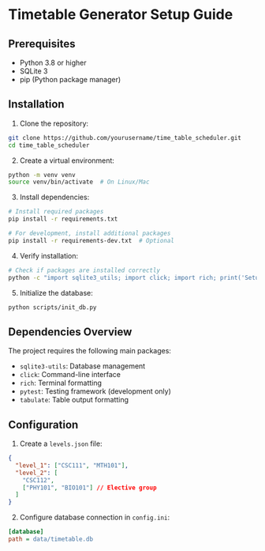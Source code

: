 # Timetable Generator Setup Guide

## Prerequisites

- Python 3.8 or higher
- SQLite 3
- pip (Python package manager)

## Installation

1. Clone the repository:

```bash
git clone https://github.com/yourusername/time_table_scheduler.git
cd time_table_scheduler
```

2. Create a virtual environment:

```bash
python -m venv venv
source venv/bin/activate  # On Linux/Mac
```

3. Install dependencies:

```bash
# Install required packages
pip install -r requirements.txt

# For development, install additional packages
pip install -r requirements-dev.txt  # Optional
```

4. Verify installation:

```bash
# Check if packages are installed correctly
python -c "import sqlite3_utils; import click; import rich; print('Setup successful!')"
```

5. Initialize the database:

```bash
python scripts/init_db.py
```

## Dependencies Overview

The project requires the following main packages:

- `sqlite3-utils`: Database management
- `click`: Command-line interface
- `rich`: Terminal formatting
- `pytest`: Testing framework (development only)
- `tabulate`: Table output formatting

## Configuration

1. Create a `levels.json` file:

```json
{
  "level_1": ["CSC111", "MTH101"],
  "level_2": [
    "CSC112",
    ["PHY101", "BIO101"] // Elective group
  ]
}
```

2. Configure database connection in `config.ini`:

```ini
[database]
path = data/timetable.db
```
